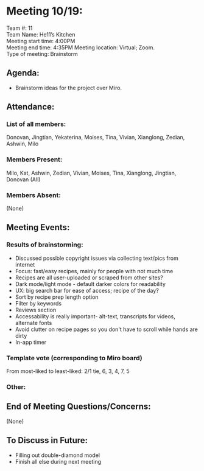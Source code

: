 # **Meeting 10/19:**
Team #: 11  
Team Name: He11’s Kitchen  
Meeting start time: 4:00PM  
Meeting end time: 4:35PM
Meeting location: Virtual; Zoom.  
Type of meeting: Brainstorm  

## Agenda:
- Brainstorm ideas for the project over Miro.

## Attendance:
### List of all members:
Donovan, Jingtian, Yekaterina, Moises, Tina, Vivian, Xianglong, Zedian, Ashwin, Milo

### Members Present:
Milo, Kat, Ashwin, Zedian, Vivian, Moises, Tina, Xianglong, Jingtian, Donovan (All)

### Members Absent:
(None)

## Meeting Events:
### Results of brainstorming:
- Discussed possible copyright issues via collecting text/pics from internet
- Focus: fast/easy recipes, mainly for people with not much time
- Recipes are all user-uploaded or scraped from other sites?
- Dark mode/light mode - default darker colors for readability
- UX: big search bar for ease of access; recipe of the day?
- Sort by recipe prep length option
- Filter by keywords
- Reviews section
- Accessability is really important- alt-text, transcripts for videos, alternate fonts
- Avoid clutter on recipe pages so you don't have to scroll while hands are dirty
- In-app timer

### Template vote (corresponding to Miro board)
From most-liked to least-liked: 
2/1 tie, 6, 3, 4, 7, 5

### Other:


## End of Meeting Questions/Concerns:
(None)

## To Discuss in Future:
- Filling out double-diamond model
- Finish all else during next meeting

